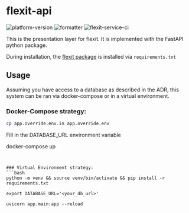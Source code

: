 # flexit-api

![platform-version](https://img.shields.io/badge/python-3.10.2-1666a9)
![formatter](https://img.shields.io/badge/formatter-Black-000000)
![flexit-service-ci](https://github.com/aloutfi/flexit/actions/workflows/flexit-ci.yml/badge.svg)


This is the presentation layer for flexit. It is implemented with the FastAPI python package.


During installation, the [flexit package](https://github.com/aloutfi/flexit) is installed via `requirements.txt`
## Usage
Assuming you have access to a database as described in the ADR, this system can be ran via docker-compose or in a virtual environment.

### Docker-Compose strategy:
```bash
cp app.override.env.in app.override.env
```
Fill in the DATABASE_URL environment variable

docker-compose up
```


### Virtual Environment strategy:
```bash
python -m venv && source venv/bin/activate && pip install -r requirements.txt

export DATABASE_URL='<your_db_url>'

uvicorn app.main:app --reload
```
